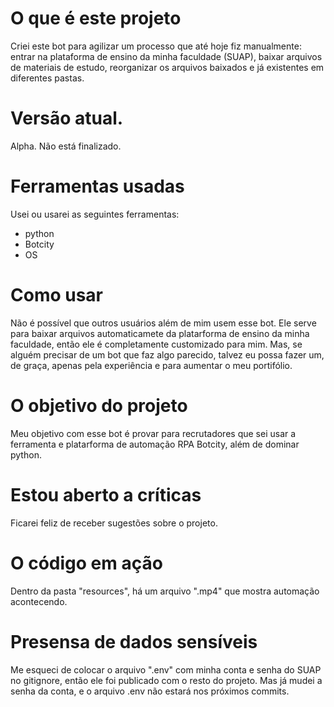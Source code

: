 # O que é este projeto
Criei este bot para agilizar um processo que até hoje fiz manualmente: entrar na plataforma de ensino da minha faculdade (SUAP), baixar arquivos de materiais de estudo,
reorganizar os arquivos baixados e já existentes em diferentes pastas.

# Versão atual.
Alpha. Não está finalizado.

# Ferramentas usadas
Usei ou usarei as seguintes ferramentas:
- python
- Botcity
- OS
# Como usar
Não é possível que outros usuários além de mim usem esse bot. Ele serve para baixar arquivos automaticamete da platarforma de ensino da minha faculdade, então ele é 
completamente customizado para mim. Mas, se alguém precisar de um bot que faz algo parecido, talvez eu possa fazer um, de graça, apenas pela experiência e para aumentar o meu
portifólio.

# O objetivo do projeto
Meu objetivo com esse bot é provar para recrutadores que sei usar a ferramenta e platarforma de automação RPA Botcity, além de dominar python.

# Estou aberto a críticas
Ficarei feliz de receber sugestões sobre o projeto.

# O código em ação
Dentro da pasta "resources", há um arquivo ".mp4" que mostra automação acontecendo.

# Presensa de dados sensíveis
Me esqueci de colocar o arquivo ".env" com minha conta e senha do SUAP no gitignore, então ele foi publicado com o resto do projeto. Mas já mudei a senha da conta, e o arquivo .env não estará nos próximos commits.
